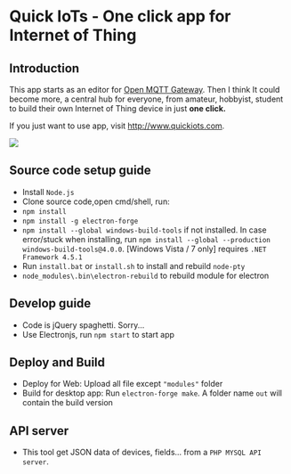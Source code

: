 # Quick IoTs - One click app for Internet of Thing

## Introduction

This app starts as an editor for [Open MQTT Gateway](<https://github.com/1technophile/OpenMQTTGateway>). Then I think It could become more, a central hub for everyone, from amateur, hobbyist, student to build their own Internet of Thing device in just **one click.** 

If you just want to use app, visit http://www.quickiots.com.

![](D:\xampp7\htdocs\open-mqtt-editor\img\quickiotmodel.png)

## Source code setup guide

- Install `Node.js`
- Clone source code,open cmd/shell, run: 
- `npm install`
- `npm install -g electron-forge`
- `npm install --global windows-build-tools` if not installed. In case error/stuck when installing, run `npm install --global --production windows-build-tools@4.0.0`. [Windows Vista / 7 only] requires `.NET Framework 4.5.1`
- Run `install.bat` or `install.sh` to install and rebuild `node-pty`
- `node_modules\.bin\electron-rebuild` to rebuild module for electron

## Develop guide

- Code is jQuery spaghetti. Sorry...
- Use Electronjs, run `npm start` to start app

## Deploy and Build

- Deploy for Web: Upload all file except `"modules"` folder
- Build for desktop app: Run `electron-forge make`. A folder name `out` will contain the build version

## API server
- This tool get JSON data of devices, fields... from a `PHP MYSQL API server`.

